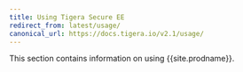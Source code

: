 ```yaml
---
title: Using Tigera Secure EE
redirect_from: latest/usage/
canonical_url: https://docs.tigera.io/v2.1/usage/
---
```


This section contains information on using {{site.prodname}}.
